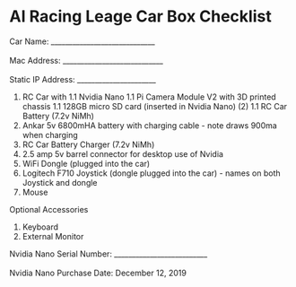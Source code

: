 # AI Racing Leage Car Box Checklist

Car Name: _____________________________<br/><br/>
Mac Address: ____________________________<br/><br/>
Static IP Address: ______________________

1. RC Car with
1.1 Nvidia Nano
1.1 Pi Camera Module V2 with 3D printed chassis
1.1 128GB micro SD card (inserted in Nvidia Nano) (2)
1.1 RC Car Battery (7.2v NiMh)
1. Ankar 5v 6800mHA battery with charging cable - note draws 900ma when charging
1. RC Car Battery Charger (7.2v NiMh)
1. 2.5 amp 5v barrel connector for desktop use of Nvidia
1. WiFi Dongle (plugged into the car)
1. Logitech F710 Joystick (dongle plugged into the car) - names on both Joystick and dongle
1. Mouse

Optional Accessories
1. Keyboard
1. External Monitor

Nvidia Nano Serial Number: __________________________<br/><br/>
Nvidia Nano Purchase Date: December 12, 2019

